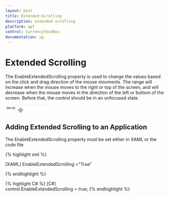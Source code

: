 ```yaml
---
layout: post
title: Extended-Scrolling
description: extended scrolling
platform: wpf
control: CurrencyTextBox 
documentation: ug
---
```


# Extended Scrolling

The EnableExtendedScrolling property is used to change the values based on the click and drag direction of the mouse movments. The range will increase when the mouse moves to the right or top of the screen, and will decrease when the mouse moves in the direction of the left or bottom of the screen. Before that, the control should be in an unfocused state.



![](Extended-Scrolling_images/Extended-Scrolling_img1.png)



## Adding Extended Scrolling to an Application 

The EnableExtendedScrolling property must be set either in XAML or the code file.



{% highlight xml %}

[XAML]
  EnableExtendedScrolling ="True"
  
{% endhighlight %}
  

{% highlight C# %}
[C#]  
control.EnableExtendedScrolling = true;
{% endhighlight %}


